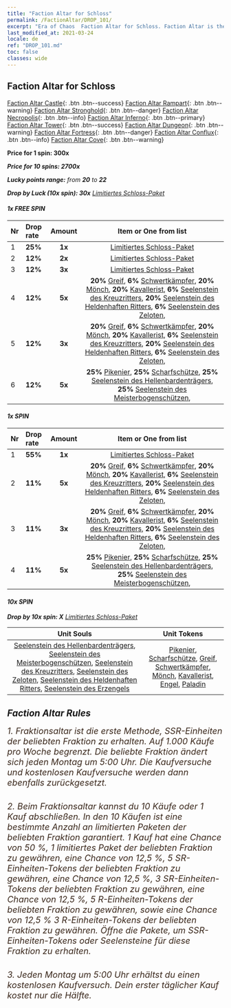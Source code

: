 ```yaml
---
title: "Faction Altar for Schloss"
permalink: /FactionAltar/DROP_101/
excerpt: "Era of Chaos  Faction Altar for Schloss. Faction Altar is the primary method for obtaining SSR units from the popular faction. Limited to 1,000 purchases each week. The popular faction changes at 05:00 every Monday. Purchase attempts and free purchase attempts will also reset then."
last_modified_at: 2021-03-24
locale: de
ref: "DROP_101.md"
toc: false
classes: wide
---
```


##  Faction Altar for **Schloss**

  [Faction Altar Castle](/de/FactionAltar/DROP_101/){: .btn .btn--success} [Faction Altar Rampart](/de/FactionAltar/DROP_102/){: .btn .btn--warning} [Faction Altar Stronghold](/de/FactionAltar/DROP_103/){: .btn .btn--danger} [Faction Altar Necropolis](/de/FactionAltar/DROP_104/){: .btn .btn--info} [Faction Altar Inferno](/de/FactionAltar/DROP_105/){: .btn .btn--primary} [Faction Altar Tower](/de/FactionAltar/DROP_106/){: .btn .btn--success} [Faction Altar Dungeon](/de/FactionAltar/DROP_107/){: .btn .btn--warning} [Faction Altar Fortress](/de/FactionAltar/DROP_108/){: .btn .btn--danger} [Faction Altar Conflux](/de/FactionAltar/DROP_109/){: .btn .btn--info} [Faction Altar Cove](/de/FactionAltar/DROP_112/){: .btn .btn--warning} 

  **Price for 1 spin: 300x** <i class="fas fa-gem"/>

  **Price for 10 spins: 2700x** <i class="fas fa-gem"/>

  **Lucky points range:** from **20** to **22**

  **Drop by Luck (10x spin): 30x** [Limitiertes Schloss-Paket](/de/Items/con_2100/)

####  1x FREE SPIN 

  |    Nr    |  Drop rate  |  Amount   |   Item or One from list  |
  |:---------|:------------|:---------:|:------------------------:|
  | 1 | **25%** | **1x** | [Limitiertes Schloss-Paket](/de/Items/con_2100/) |
  | 2 | **12%** | **2x** | [Limitiertes Schloss-Paket](/de/Items/con_2100/) |
  | 3 | **12%** | **3x** | [Limitiertes Schloss-Paket](/de/Items/con_2100/) |
  | 4 | **12%** | **5x** |  **20%** [Greif](/de/Items/unt_192/),  **6%** [Schwertkämpfer](/de/Items/unt_193/),  **20%** [Mönch](/de/Items/unt_194/),  **20%** [Kavallerist](/de/Items/unt_195/),  **6%** [Seelenstein des Kreuzritters](/de/Items/unt_285/),  **20%** [Seelenstein des Heldenhaften Ritters](/de/Items/unt_287/),  **6%** [Seelenstein des Zeloten](/de/Items/unt_286/),  |
  | 5 | **12%** | **3x** |  **20%** [Greif](/de/Items/unt_192/),  **6%** [Schwertkämpfer](/de/Items/unt_193/),  **20%** [Mönch](/de/Items/unt_194/),  **20%** [Kavallerist](/de/Items/unt_195/),  **6%** [Seelenstein des Kreuzritters](/de/Items/unt_285/),  **20%** [Seelenstein des Heldenhaften Ritters](/de/Items/unt_287/),  **6%** [Seelenstein des Zeloten](/de/Items/unt_286/),  |
  | 6 | **12%** | **5x** |  **25%** [Pikenier](/de/Items/unt_190/),  **25%** [Scharfschütze](/de/Items/unt_191/),  **25%** [Seelenstein des Hellenbardenträgers](/de/Items/unt_282/),  **25%** [Seelenstein des Meisterbogenschützen](/de/Items/unt_283/),  |


####  1x SPIN 

  |    Nr    |  Drop rate  |  Amount   |   Item or One from list  |
  |:---------|:------------|:---------:|:------------------------:|
  | 1 | **55%** | **1x** | [Limitiertes Schloss-Paket](/de/Items/con_2100/) |
  | 2 | **11%** | **5x** |  **20%** [Greif](/de/Items/unt_192/),  **6%** [Schwertkämpfer](/de/Items/unt_193/),  **20%** [Mönch](/de/Items/unt_194/),  **20%** [Kavallerist](/de/Items/unt_195/),  **6%** [Seelenstein des Kreuzritters](/de/Items/unt_285/),  **20%** [Seelenstein des Heldenhaften Ritters](/de/Items/unt_287/),  **6%** [Seelenstein des Zeloten](/de/Items/unt_286/),  |
  | 3 | **11%** | **3x** |  **20%** [Greif](/de/Items/unt_192/),  **6%** [Schwertkämpfer](/de/Items/unt_193/),  **20%** [Mönch](/de/Items/unt_194/),  **20%** [Kavallerist](/de/Items/unt_195/),  **6%** [Seelenstein des Kreuzritters](/de/Items/unt_285/),  **20%** [Seelenstein des Heldenhaften Ritters](/de/Items/unt_287/),  **6%** [Seelenstein des Zeloten](/de/Items/unt_286/),  |
  | 4 | **11%** | **5x** |  **25%** [Pikenier](/de/Items/unt_190/),  **25%** [Scharfschütze](/de/Items/unt_191/),  **25%** [Seelenstein des Hellenbardenträgers](/de/Items/unt_282/),  **25%** [Seelenstein des Meisterbogenschützen](/de/Items/unt_283/),  |


####  10x SPIN 

  **Drop by 10x spin: X** [Limitiertes Schloss-Paket](/de/Items/con_2100/)

  |    Unit Souls    |  Unit Tokens  |
  |:----------------:|:-------------:|
  | [Seelenstein des Hellenbardenträgers](/de/Items/unt_282/), [Seelenstein des Meisterbogenschützen](/de/Items/unt_283/), [Seelenstein des Kreuzritters](/de/Items/unt_285/), [Seelenstein des Zeloten](/de/Items/unt_286/), [Seelenstein des Heldenhaften Ritters](/de/Items/unt_287/), [Seelenstein des Erzengels](/de/Items/unt_288/) | [Pikenier](/de/Items/unt_190/), [Scharfschütze](/de/Items/unt_191/), [Greif](/de/Items/unt_192/), [Schwertkämpfer](/de/Items/unt_193/), [Mönch](/de/Items/unt_194/), [Kavallerist](/de/Items/unt_195/), [Engel](/de/Items/unt_196/), [Paladin](/de/Items/unt_197/) |



## Faction Altar Rules

  <span style="color: #3c2a1e;font-size:20px">1. Fraktionsaltar ist die erste Methode, SSR-Einheiten der beliebten Fraktion zu erhalten. Auf 1.000 Käufe pro Woche begrenzt. Die beliebte Fraktion ändert sich jeden Montag um 5:00 Uhr. Die Kaufversuche und kostenlosen Kaufversuche werden dann ebenfalls zurückgesetzt.</span><br/>

<br/>  <span style="color: #3c2a1e;font-size:20px">2. Beim Fraktionsaltar kannst du 10 Käufe oder 1 Kauf abschließen. In den 10 Käufen ist eine bestimmte Anzahl an limitierten Paketen der beliebten Fraktion garantiert. 1 Kauf hat eine Chance von 50 %, 1 limitiertes Paket der beliebten Fraktion zu gewähren, eine Chance von 12,5 %, 5 SR-Einheiten-Tokens der beliebten Fraktion zu gewähren, eine Chance von 12,5 %, 3 SR-Einheiten-Tokens der beliebten Fraktion zu gewähren, eine Chance von 12,5 %, 5 R-Einheiten-Tokens der beliebten Fraktion zu gewähren, sowie eine Chance von 12,5 % 3 R-Einheiten-Tokens der beliebten Fraktion zu gewähren. Öffne die Pakete, um SSR-Einheiten-Tokens oder Seelensteine für diese Fraktion zu erhalten.</span>

<br/>  <span style="color: #3c2a1e;font-size:20px">3. Jeden Montag um 5:00 Uhr erhältst du einen kostenlosen Kaufversuch. Dein erster täglicher Kauf kostet nur die Hälfte.</span><br/>

<br/>
